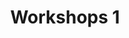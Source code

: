 ---
slug: workshops-1
type: event
event_type: Workshops
title: Workshops 1
venue: null
date_time: Thursday, April 20th, 15:15&ndash;17:15
schedule:
    -   time: t15:15&#8209;17:15
        item: $visualists-meetup
        venue: Vogelfrei
    -   time: t15:15&#8209;17:15
        item: $expressing-oneself-with-code-and-world-building
        venue: Vogelfrei
    -   time: t15:15&#8209;17:15
        item: $animatron-workshop-live-coding-visual-poetry
        venue: Vogelfrei
    -   time: t15:15&#8209;17:15
        item: $livelily-workshop
        venue: Ruimte 31
---